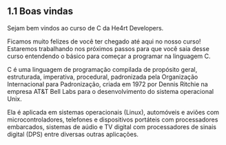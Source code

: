 ## 1.1 Boas vindas

Sejam bem vindos ao curso de C da He4rt Developers.

Ficamos muito felizes de você ter chegado até aqui no nosso curso! Estaremos trabalhando nos próximos passos
para que você saia desse curso entendendo o básico para começar a programar na linguagem C.

C é uma linguagem de programação compilada de propósito geral, estruturada, imperativa, procedural, padronizada pela Organização Internacional para Padronização, criada em 1972 por Dennis Ritchie na empresa AT&T Bell Labs para o desenvolvimento do sistema operacional Unix.

Ela é aplicada em sistemas operacionais (Linux), automóveis e aviões com microcontroladores, telefones e dispositivos portáteis com processadores embarcados, sistemas de aúdio e TV digital com processadores de sinais digital (DPS) entre diversas outras aplicações.
